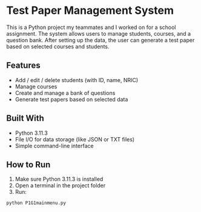 # Test Paper Management System

This is a Python project my teammates and I worked on for a school assignment. The system allows users to manage students, courses, and a question bank. After setting up the data, the user can generate a test paper based on selected courses and students.

## Features

- Add / edit / delete students (with ID, name, NRIC)
- Manage courses
- Create and manage a bank of questions
- Generate test papers based on selected data

## Built With

- Python 3.11.3
- File I/O for data storage (like JSON or TXT files)
- Simple command-line interface

## How to Run

1. Make sure Python 3.11.3 is installed
2. Open a terminal in the project folder
3. Run:

```bash
python P1G1mainmenu.py
